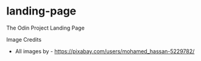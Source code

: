 # landing-page

The Odin Project Landing Page

Image Credits
  * All images by - https://pixabay.com/users/mohamed_hassan-5229782/

  